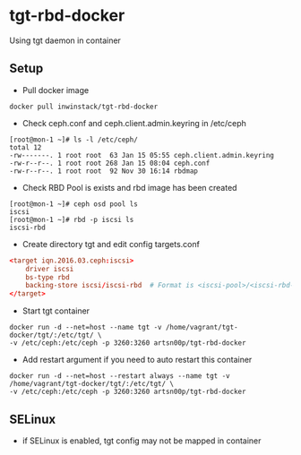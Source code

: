 # tgt-rbd-docker
Using tgt daemon in container

## Setup

- Pull docker image

```shell
docker pull inwinstack/tgt-rbd-docker
```

- Check ceph.conf and ceph.client.admin.keyring in /etc/ceph

```
[root@mon-1 ~]# ls -l /etc/ceph/
total 12
-rw-------. 1 root root  63 Jan 15 05:55 ceph.client.admin.keyring
-rw-r--r--. 1 root root 268 Jan 15 08:04 ceph.conf
-rw-r--r--. 1 root root  92 Nov 30 16:14 rbdmap
```

- Check RBD Pool is exists and rbd image has been created

```
[root@mon-1 ~]# ceph osd pool ls
iscsi
[root@mon-1 ~]# rbd -p iscsi ls
iscsi-rbd
```

- Create directory tgt and edit config targets.conf

```conf
<target iqn.2016.03.ceph:iscsi>
    driver iscsi
    bs-type rbd
    backing-store iscsi/iscsi-rbd  # Format is <iscsi-pool>/<iscsi-rbd-image>
</target>
```

- Start tgt container

```shell
docker run -d --net=host --name tgt -v /home/vagrant/tgt-docker/tgt/:/etc/tgt/ \ 
-v /etc/ceph:/etc/ceph -p 3260:3260 artsn00p/tgt-rbd-docker 
```

- Add restart argument if you need to auto restart this container

```shell
docker run -d --net=host --restart always --name tgt -v /home/vagrant/tgt-docker/tgt/:/etc/tgt/ \ 
-v /etc/ceph:/etc/ceph -p 3260:3260 artsn00p/tgt-rbd-docker 
```

## SELinux

- if SELinux is enabled, tgt config may not be mapped in container
